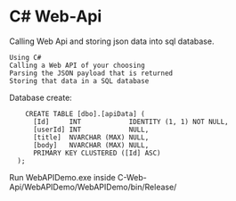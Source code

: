 # C# Web-Api
Calling Web Api and storing json data into sql database.

    Using C#
    Calling a Web API of your choosing
    Parsing the JSON payload that is returned
    Storing that data in a SQL database 
    
  Database create:
  
        CREATE TABLE [dbo].[apiData] (
          [Id]     INT            IDENTITY (1, 1) NOT NULL,
          [userId] INT            NULL,
          [title]  NVARCHAR (MAX) NULL,
          [body]   NVARCHAR (MAX) NULL,
          PRIMARY KEY CLUSTERED ([Id] ASC)
      );
      
  Run WebAPIDemo.exe inside C-Web-Api/WebAPIDemo/WebAPIDemo/bin/Release/ 
